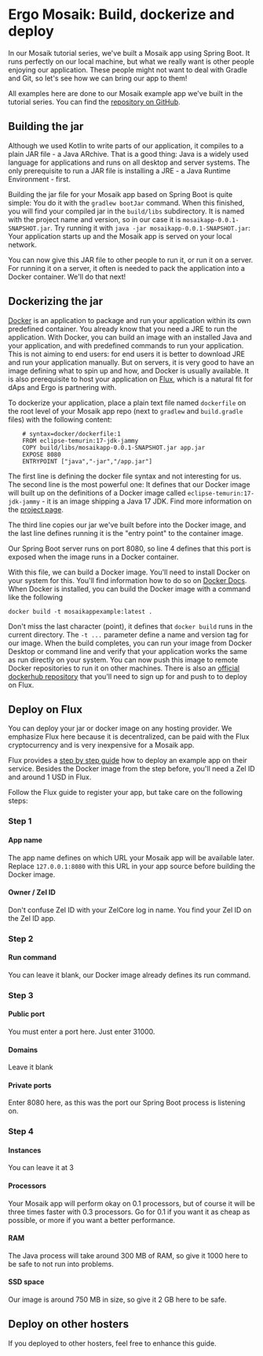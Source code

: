 # Ergo Mosaik: Build, dockerize and deploy 

In our Mosaik tutorial series, we've built a Mosaik app using Spring Boot. It runs perfectly on our
local machine, but what we really want is other people enjoying our application. These people might 
not want to deal with Gradle and Git, so let's see how we can bring our app to them!

All examples here are done to our Mosaik example app we've built in the tutorial series. You can 
find the [repository on GitHub](https://github.com/MrStahlfelge/mosaik-tutorial-series).

## Building the jar

Although we used Kotlin to write parts of our application, it compiles to a plain JAR file - a 
Java ARchive. That is a good thing: Java is a widely used language for applications and runs on all
desktop and server systems. The only prerequisite to run a JAR file is installing a JRE - a Java 
Runtime Environment - first.

Building the jar file for your Mosaik app based on Spring Boot is quite simple: You do it with the
`gradlew bootJar` command. When this finished, you will find your compiled jar in the `build/libs` 
subdirectory. It is named with the project name and version, so in our case it is 
`mosaikapp-0.0.1-SNAPSHOT.jar`. Try running it with `java -jar mosaikapp-0.0.1-SNAPSHOT.jar`: Your 
application starts up and the Mosaik app is served on your local network.

You can now give this JAR file to other people to run it, or run it on a server. For running it on 
a server, it often is needed to pack the application into a Docker container. We'll do that next!

## Dockerizing the jar

[Docker](https://docs.docker.com/) is an application to package and run your application within its
own predefined container. You already know that you need a JRE to run the application. With Docker, 
you can build an image with an installed Java and your application, and with predefined commands to 
run your application. This is not aiming to end users: for end users it is better to download JRE
and run your application manually. But on servers, it is very good to have an image defining what to
spin up and how, and Docker is usually available. It is also prerequisite to host your application 
on [Flux](https://runonflux.io/), which is a natural fit for dAps and Ergo is partnering with.

To dockerize your application, place a plain text file named `dockerfile` on the root level of your 
Mosaik app repo (next to `gradlew` and `build.gradle` files) with the following content:

        # syntax=docker/dockerfile:1
        FROM eclipse-temurin:17-jdk-jammy
        COPY build/libs/mosaikapp-0.0.1-SNAPSHOT.jar app.jar
        EXPOSE 8080
        ENTRYPOINT ["java","-jar","/app.jar"]

The first line is defining the docker file syntax and not interesting for us. The second line is
the most powerful one: It defines that our Docker image will built up on the definitions of a 
Docker image called `eclipse-temurin:17-jdk-jammy` - it is an image shipping a Java 17 JDK. 
Find more information on the [project page](https://hub.docker.com/_/eclipse-temurin).

The third line copies our jar we've built before into the Docker image, and the last line defines
running it is the "entry point" to the container image.

Our Spring Boot server runs on port 8080, so line 4 defines that this port is exposed when the image
runs in a Docker container.

With this file, we can build a Docker image. You'll need to install Docker on your system for this.
You'll find information how to do so on [Docker Docs](https://docs.docker.com/). When Docker is 
installed, you can build the Docker image with a command like the following

    docker build -t mosaikappexample:latest .

Don't miss the last character (point), it defines that `docker build` runs in the current directory. 
The `-t ...` 
parameter define a name and version tag for our image. When the build completes, you can run your 
image from Docker Desktop or command line and verify that your application works the same as run 
directly on your system. You can now push this image to remote Docker repositories to run it on 
other machines. There is also an [official dockerhub repository](https://hub.docker.com/) that 
you'll need to sign up for and push to to deploy on Flux.


## Deploy on Flux

You can deploy your jar or docker image on any hosting provider. We emphasize Flux here because it
is decentralized, can be paid with the Flux cryptocurrency and is very inexpensive for a Mosaik app.

Flux provides a [step by step guide](https://runonflux.io/dapp-guide.html) how to deploy an example 
app on their service. Besides the Docker image from the step before, you'll need a Zel ID and 
around 1 USD in Flux.

Follow the Flux guide to register your app, but take care on the following steps:

### Step 1  

#### App name
The app name defines on which URL your Mosaik app will be available later. Replace `127.0.0.1:8080`
with this URL in your app source before building the Docker image.

#### Owner / Zel ID

Don't confuse Zel ID with your ZelCore log in name. You find your Zel ID on the Zel ID app.

### Step 2 

#### Run command

You can leave it blank, our Docker image already defines its run command.

### Step 3 

#### Public port

You must enter a port here. Just enter 31000.

#### Domains

Leave it blank

#### Private ports

Enter 8080 here, as this was the port our Spring Boot process is listening on.

### Step 4

#### Instances

You can leave it at 3

#### Processors

Your Mosaik app will perform okay on 0.1 processors, but of course it will be three times faster 
with 0.3 processors. Go for 0.1 if you want it as cheap as possible, or more if you want a better
performance.

#### RAM

The Java process will take around 300 MB of RAM, so give it 1000 here to be safe to not run into 
problems. 

#### SSD space

Our image is around 750 MB in size, so give it 2 GB here to be safe.


## Deploy on other hosters

If you deployed to other hosters, feel free to enhance this guide.